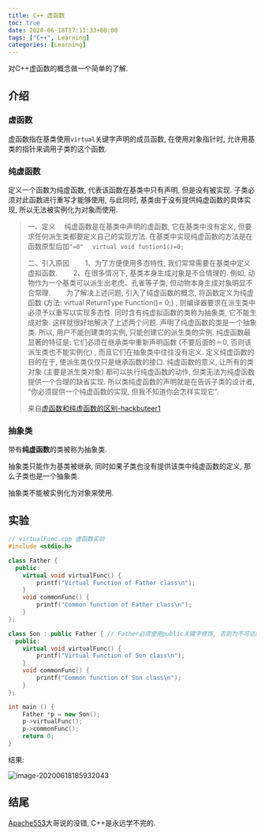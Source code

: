```yaml
---
title: C++ 虚函数
toc: true
date: 2020-06-18T17:11:33+08:00
tags: ["C++", Learning]
categories: [Learning]
---
```


对C++虚函数的概念做一个简单的了解.

## 介绍

### 虚函数

虚函数指在基类使用`virtual`关键字声明的成员函数, 在使用对象指针时, 允许用基类的指针来调用子类的这个函数.

### 纯虚函数

定义一个函数为纯虚函数, 代表该函数在基类中只有声明, 但是没有被实现. 子类必须对此函数进行重写才能够使用, 与此同时, 基类由于没有提供纯虚函数的具体实现, 所以无法被实例化为对象而使用.

>一、定义
>　纯虚函数是在基类中声明的虚函数, 它在基类中没有定义, 但要求任何派生类都要定义自己的实现方法. 在基类中实现纯虚函数的方法是在函数原型后加`"=0"`
>　`virtual void funtion1()=0;`
>
>二、引入原因
>　　1、为了方便使用多态特性, 我们常常需要在基类中定义虚拟函数. 
>　　2、在很多情况下, 基类本身生成对象是不合情理的. 例如, 动物作为一个基类可以派生出老虎、孔雀等子类, 但动物本身生成对象明显不合常理. 
>　　为了解决上述问题, 引入了纯虚函数的概念, 将函数定义为纯虚函数 (方法: virtual ReturnType Function()= 0;) , 则编译器要求在派生类中必须予以重写以实现多态性. 同时含有纯虚拟函数的类称为抽象类, 它不能生成对象. 这样就很好地解决了上述两个问题. 
>声明了纯虚函数的类是一个抽象类. 所以, 用户不能创建类的实例, 只能创建它的派生类的实例. 
>纯虚函数最显著的特征是: 它们必须在继承类中重新声明函数 (不要后面的＝0, 否则该派生类也不能实例化) , 而且它们在抽象类中往往没有定义. 
>定义纯虚函数的目的在于, 使派生类仅仅只是继承函数的接口. 
>纯虚函数的意义, 让所有的类对象 (主要是派生类对象) 都可以执行纯虚函数的动作, 但类无法为纯虚函数提供一个合理的缺省实现. 所以类纯虚函数的声明就是在告诉子类的设计者, “你必须提供一个纯虚函数的实现, 但我不知道你会怎样实现它”. 
>
>来自[虚函数和纯虚函数的区别-hackbuteer1](https://blog.csdn.net/Hackbuteer1/article/details/7558868)

### 抽象类

带有**纯虚函数**的类被称为抽象类.

抽象类只能作为基类被继承, 同时如果子类也没有提供该类中纯虚函数的定义, 那么子类也是一个抽象类.

抽象类不能被实例化为对象来使用.

## 实验

```C++
// virtualFunc.cpp 虚函数实验
#include <stdio.h>

class Father {
  public:
    virtual void virtualFunc() {
        printf("Virtual Function of Father class\n");
    }
    void commonFunc() {
        printf("Common function of Father class\n");
    }
};

class Son : public Father { // Father必须使用public关键字修饰, 否则为不可访问的基类
  public:
    virtual void virtualFunc() {
        printf("Virtual Function of Son class\n");
    }
    void commonFunc() {
        printf("Common function of Son class\n");
    }
};

int main () {
    Father *p = new Son();
    p->virtualFunc();
    p->commonFunc();
    return 0;
}
```

结果:

![image-20200618185932043](https://i.loli.net/2020/06/18/S1ra48zBf35uqEc.png)

## 结尾

[Apache553](https://blog.apache553.com)大哥说的没错, C++是永远学不完的.

